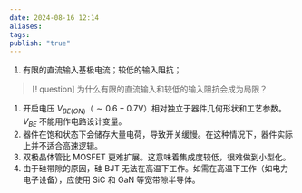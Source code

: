 ```yaml
---
date: 2024-08-16 12:14
aliases: 
tags: 
publish: "true"
---
```

1. 有限的直流输入基极电流；较低的输入阻抗；
>[! question]
>为什么有限的直流输入和较低的输入阻抗会成为局限？

1. 开启电压 $V_{BE(ON)}$（$\sim 0.6-0.7\mathrm{V}$）相对独立于器件几何形状和工艺参数。$V_{BE}$ 不能用作电路设计变量。
2. 器件在饱和状态下会储存大量电荷，导致开关缓慢。在这种情况下，器件实际上并不适合高速逻辑。
3. 双极晶体管比 MOSFET 更难扩展。这意味着集成度较低，很难做到小型化。
4. 由于硅带隙的原因，硅 BJT 无法在高温下工作。如需在高温下工作（如电力电子设备），应使用 SiC 和 GaN 等宽带隙半导体。
